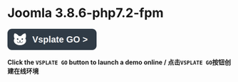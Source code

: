 # Joomla 3.8.6-php7.2-fpm

<a href="https://www.vsplate.com/?docker-compose=https://github.com/vsplate/dcenvs/joomla/3.8.6-php7.2-fpm"><img alt="VSPLATE GO" src="https://raw.githubusercontent.com/vsplate/images/master/vsgo_btn.png" width="200px"></a>

**Click the `VSPLATE GO` button to launch a demo online / 点击`VSPLATE GO`按钮创建在线环境**